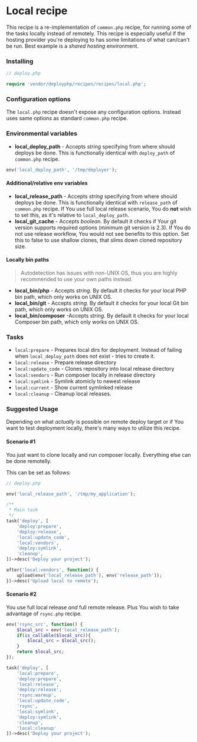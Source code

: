 # Local recipe

This recipe is a re-implementation of `common.php` recipe, for running some of the tasks locally instead of remotely. This recipe is especially useful if the hosting provider you're deploying to has some limitations of what can/can't be run. Best example is a *shared hosting* environment.

### Installing

```php
// deploy.php

require 'vendor/deployphp/recipes/recipes/local.php';
```

### Configuration options

The `local.php` recipe doesn't expose any configuration options. Instead uses same options as standard `common.php` recipe.

### Environmental variables

- **local_deploy_path** - Accepts *string* specifying from where should deploys be done. This is functionally identical with `deploy_path` of `common.php` recipe.

```php
env('local_deploy_path', '/tmp/deployer');
```
#### Additional/relative env variables

- **local_release_path** - Accepts *string* specifying from where should deploys be done. This is functionally identical with `release_path` of `common.php` recipe. If You use full local release scenario, You do **not** wish to set this, as it's relative to `local_deploy_path`.
- **local_git_cache** - Accepts *boolean*. By default it checks if Your git version supports required options (minimum git version is 2.3). If You do not use release workflow, You would not see benefits to this option. Set this to false to use shallow clones, that slims down cloned repository size.

#### Locally bin paths

> Autodetection has issues with non-UNIX OS, thus you are highly recommended to use your own paths instead.

- **local_bin/php** - Accepts *string*. By default it checks for your local PHP bin path, which only works on UNIX OS.
- **local_bin/git** - Accepts *string*. By default it checks for your local Git bin path, which only works on UNIX OS.
- **local_bin/composer** -Accepts *string*. By default it checks for your local Composer bin path, which only works on UNIX OS.

### Tasks

- `local:prepare` - Prepares local dirs for deployment. Instead of failing when `local_deploy_path` does not exist - tries to create it.
- `local:release` - Prepare release directory
- `local:update_code` - Clones repository into local release directory
- `local:vendors` - Run composer locally in release directory
- `local:symlink` - Symlink atomicly to newest release
- `local:current` - Show current symlinked release
- `local:cleanup` - Cleanup local releases.


### Suggested Usage

Depending on what *actually* is possible on remote deploy target or if You want to test deployment locally, there's many ways to utilize this recipe.

#### Scenario #1 

You just want to clone locally and run composer locally. Everything else can be done remotelly.

This can be set as follows:

```php
// deploy.php 

env('local_release_path', '/tmp/my_application');

/**
 * Main task
 */
task('deploy', [
    'deploy:prepare',
    'deploy:release',
    'local:update_code',
    'local:vendors',
    'deploy:symlink',
    'cleanup',
])->desc('Deploy your project');

after('local:vendors', function() {
    upload(env('local_release_path'), env('release_path'));
})->desc('Upload local to remote');
```

#### Scenario #2 

You use full local release *and* full remote release. Plus You wish to take advantage of `rsync.php` recipe.

```php
env('rsync_src', function() {
    $local_src = env('local_release_path');
    if(is_callable($local_src)){
        $local_src = $local_src();
    }
    return $local_src;
});

task('deploy', [
    'local:prepare',
    'deploy:prepare',
    'local:release',
    'deploy:release',
    'rsync:warmup',
    'local:update_code',
    'rsync',
    'local:symlink',
    'deploy:symlink',
    'cleanup',
    'local:cleanup'
])->desc('Deploy your project');

```
